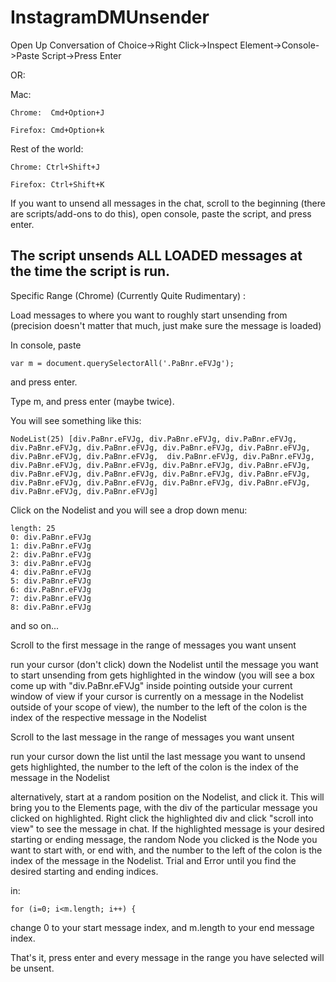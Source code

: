 # InstagramDMUnsender
Open Up Conversation of Choice->Right Click->Inspect Element->Console->Paste Script->Press Enter

OR:

Mac:

    Chrome:  Cmd+Option+J
  
    Firefox: Cmd+Option+k
  
Rest of the world:

    Chrome: Ctrl+Shift+J
  
    Firefox: Ctrl+Shift+K
  
If you want to unsend all messages in the chat, scroll to the beginning (there are scripts/add-ons to do this), open console, paste the script, and press enter.

The script unsends ALL LOADED messages at the time the script is run.
------------------------------------------------------------------------------------------------------------------------------------------------------------------------------
Specific Range (Chrome) (Currently Quite Rudimentary) :

Load messages to where you want to roughly start unsending from (precision doesn't matter that much, just make sure the message is loaded)

In console, paste 

    var m = document.querySelectorAll('.PaBnr.eFVJg');  
    
and press enter.

Type m, and press enter (maybe twice). 

You will see something like this:

    NodeList(25) [div.PaBnr.eFVJg, div.PaBnr.eFVJg, div.PaBnr.eFVJg, div.PaBnr.eFVJg, div.PaBnr.eFVJg, div.PaBnr.eFVJg, div.PaBnr.eFVJg, div.PaBnr.eFVJg, div.PaBnr.eFVJg,  div.PaBnr.eFVJg, div.PaBnr.eFVJg, div.PaBnr.eFVJg, div.PaBnr.eFVJg, div.PaBnr.eFVJg, div.PaBnr.eFVJg, div.PaBnr.eFVJg, div.PaBnr.eFVJg, div.PaBnr.eFVJg, div.PaBnr.eFVJg, div.PaBnr.eFVJg, div.PaBnr.eFVJg, div.PaBnr.eFVJg, div.PaBnr.eFVJg, div.PaBnr.eFVJg, div.PaBnr.eFVJg]

Click on the Nodelist and you will see a drop down menu:

    length: 25
    0: div.PaBnr.eFVJg
    1: div.PaBnr.eFVJg
    2: div.PaBnr.eFVJg
    3: div.PaBnr.eFVJg
    4: div.PaBnr.eFVJg
    5: div.PaBnr.eFVJg
    6: div.PaBnr.eFVJg
    7: div.PaBnr.eFVJg
    8: div.PaBnr.eFVJg
    
and so on...

Scroll to the first message in the range of messages you want unsent

run your cursor (don't click) down the Nodelist until the message you want to start unsending from gets highlighted in the window (you will see a box come up with "div.PaBnr.eFVJg" inside pointing outside your current window of view if your cursor is currently on a message in the Nodelist outside of your scope of view), the number to the left of the colon is the index of the respective message in the Nodelist

Scroll to the last message in the range of messages you want unsent

run your cursor down the list until the last message you want to unsend gets highlighted, the number to the left of the colon is the index of the message in the Nodelist

alternatively, start at a random position on the Nodelist, and click it. This will bring you to the Elements page, with the div of the particular message you clicked on highlighted. Right click the highlighted div and click "scroll into view" to see the message in chat. If the highlighted message is your desired starting or ending message, the random Node you clicked is the Node you want to start with, or end with, and the number to the left of the colon is the index of the message in the Nodelist. Trial and Error until you find the desired starting and ending indices.

in:

    for (i=0; i<m.length; i++) {
    
change 0 to your start message index, and m.length to your end message index. 

That's it, press enter and every message in the range you have selected will be unsent.


